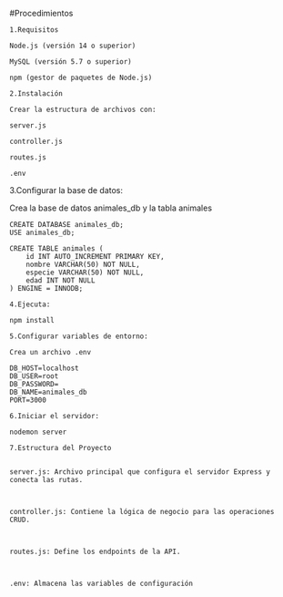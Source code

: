 #Procedimientos

```
1.Requisitos

Node.js (versión 14 o superior)

MySQL (versión 5.7 o superior)

npm (gestor de paquetes de Node.js)
```
```
2.Instalación

Crear la estructura de archivos con:

server.js

controller.js

routes.js

.env
```

3.Configurar la base de datos:


Crea la base de datos animales_db y la tabla animales 
```
CREATE DATABASE animales_db;
USE animales_db;

CREATE TABLE animales (
    id INT AUTO_INCREMENT PRIMARY KEY,
    nombre VARCHAR(50) NOT NULL,
    especie VARCHAR(50) NOT NULL,
    edad INT NOT NULL
) ENGINE = INNODB;
```

```
4.Ejecuta:

npm install
```
```
5.Configurar variables de entorno:

Crea un archivo .env 

DB_HOST=localhost
DB_USER=root
DB_PASSWORD=
DB_NAME=animales_db
PORT=3000
```
```
6.Iniciar el servidor:

nodemon server
```
```
7.Estructura del Proyecto


server.js: Archivo principal que configura el servidor Express y conecta las rutas.



controller.js: Contiene la lógica de negocio para las operaciones CRUD.



routes.js: Define los endpoints de la API.



.env: Almacena las variables de configuración 
```